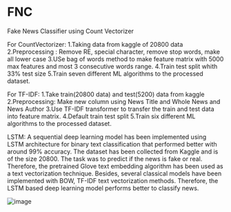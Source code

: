 # FNC
Fake News Classifier using Count Vectorizer 

For CountVectorizer:
1.Taking data from kaggle of 20800 data
2.Preprocessing : Remove RE, special character, remove stop words, make all lower case
3.USe bag of words method to make feature matrix with 5000 max features and most 3 consecutive words range.
4.Train test split whith 33% test size
5.Train seven different ML algorithms to the processed dataset.



For TF-IDF:
1.Take train(20800 data) and test(5200) data from kaggle
2.Preprocessing: Make new column using News Title and Whole News and News Author
3.Use TF-IDF transformer to transfer the train and test data into feature matrix.
4.Default train test split
5.Train six different ML algorithms to the processed dataset.


LSTM:
A sequential deep learning model has been implemented using LSTM architecture for binary text classification that performed better with around 99% accuracy. The dataset has been collected from Kaggle and is of the size 20800. The task was to predict if the news is fake or real. Therefore, the pretrained Glove text embedding algorithm has been used as a text vectorization technique. Besides, several classical models have been implemented with BOW, TF-IDF text vectorization methods. Therefore, the LSTM based deep learning model performs better to classify news.


![image](https://github.com/akulaleelaramakrishna/FNC/assets/120361870/bbbcf5bc-7df8-4d27-af2a-ee2ace1f4fc6)
